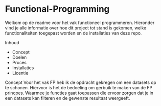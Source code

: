 # Functional-Programming

Welkom op de readme voor het vak functioneel programmeren.
Hieronder vind je alle informatie over hoe dit project tot stand is gekomen, welke functionaliteiten toegepast worden en de installaties van deze repo.

Inhoud
- Concept
- Doelen
- Proces
- Installaties
- Licentie

Concept
Voor het vak FP heb ik de opdracht gekregen om een datasets op te schonen. Hiervoor is het de bedoeling om gerbuik te maken van de FP princpes. Waarmee je functies gaat toepassen die ervoor zorgen dat je in een datasets kan filteren en de gewenste resultaat weergeeft.


